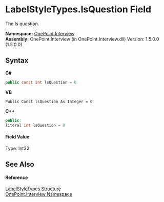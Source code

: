 # LabelStyleTypes.lsQuestion Field
 

The ls question.

**Namespace:**&nbsp;<a href="N_OnePoint_Interview">OnePoint.Interview</a><br />**Assembly:**&nbsp;OnePoint.Interview (in OnePoint.Interview.dll) Version: 1.5.0.0 (1.5.0.0)

## Syntax

**C#**<br />
``` C#
public const int lsQuestion = 0
```

**VB**<br />
``` VB
Public Const lsQuestion As Integer = 0
```

**C++**<br />
``` C++
public:
literal int lsQuestion = 0
```


#### Field Value
Type: Int32

## See Also


#### Reference
<a href="T_OnePoint_Interview_LabelStyleTypes">LabelStyleTypes Structure</a><br /><a href="N_OnePoint_Interview">OnePoint.Interview Namespace</a><br />